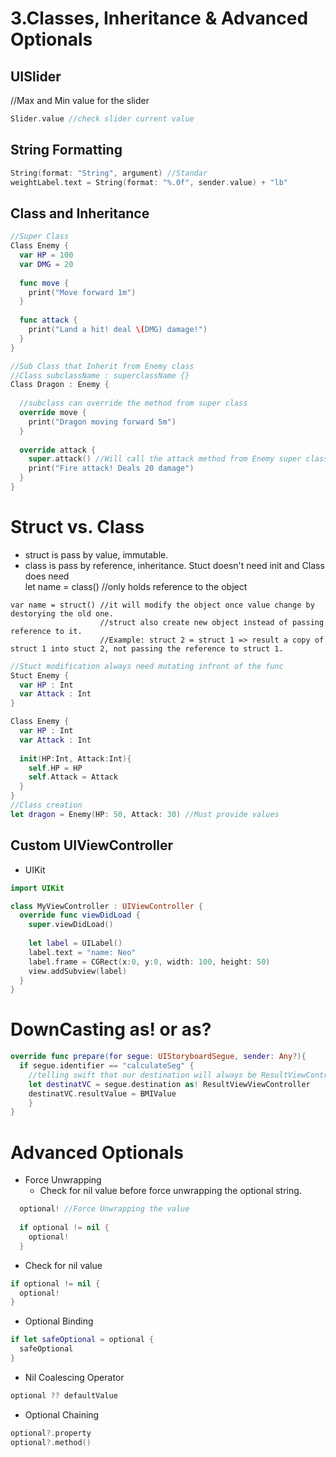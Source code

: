 # 3.Classes, Inheritance & Advanced Optionals

## UISlider
//Max and Min value for the slider

```Swift
Slider.value //check slider current value
```

## String Formatting
```Swift
String(format: "String", argument) //Standar
weightLabel.text = String(format: "%.0f", sender.value) + "lb" 
```

## Class and Inheritance
```Swift 
//Super Class
Class Enemy {
  var HP = 100
  var DMG = 20
  
  func move {
    print("Move forward 1m")
  }
  
  func attack {
    print("Land a hit! deal \(DMG) damage!")
  }
}
```

```Swift
//Sub Class that Inherit from Enemy class
//Class subclassName : superclassName {}
Class Dragon : Enemy {
  
  //subclass can override the method from super class
  override move {
    print("Dragon moving forward 5m")
  }
  
  override attack {
    super.attack() //Will call the attack method from Enemy super class
    print("Fire attack! Deals 20 damage")
  }
}
```

# Struct vs. Class
- struct is pass by value, immutable.
- class is pass by reference, inheritance. 
Stuct doesn't need init and Class does need </br>
let name = class() //only holds reference to the object
```
var name = struct() //it will modify the object once value change by destorying the old one. 
                    //struct also create new object instead of passing reference to it.
                    //Example: struct 2 = struct 1 => result a copy of struct 1 into stuct 2, not passing the reference to struct 1.
```                    
```Swift
//Stuct modification always need mutating infront of the func
Stuct Enemy {
  var HP : Int
  var Attack : Int
}

Class Enemy {
  var HP : Int
  var Attack : Int
  
  init(HP:Int, Attack:Int){
    self.HP = HP
    self.Attack = Attack
  }
}
//Class creation
let dragon = Enemy(HP: 50, Attack: 30) //Must provide values
```

## Custom UIViewController
- UIKit

```Swift
import UIKit

class MyViewController : UIViewController {
  override func viewDidLoad {
    super.viewDidLoad()
    
    let label = UILabel()
    label.text = "name: Neo"
    label.frame = CGRect(x:0, y:0, width: 100, height: 50)
    view.addSubview(label)
  }
}
```
# DownCasting as! or as?

```Swift
override func prepare(for segue: UIStoryboardSegue, sender: Any?){
  if segue.identifier == "calculateSeg" {
    //telling swift that our destination will always be ResultViewControll through calculateSeg
    let destinatVC = segue.destination as! ResultViewViewController
    destinatVC.resultValue = BMIValue
    }
}
```

# Advanced Optionals
- Force Unwrapping
  - Check for nil value before force unwrapping the optional string. 
```Swift
  optional! //Force Unwrapping the value
  
  if optional != nil {
    optional!
  }
```
- Check for nil value
```Swift
if optional != nil {
  optional!
}
```
- Optional Binding
```Swift
if let safeOptional = optional {
  safeOptional
}
```
- Nil Coalescing Operator
```Swift
optional ?? defaultValue
```
- Optional Chaining 
```Swift
optional?.property
optional?.method()
```


